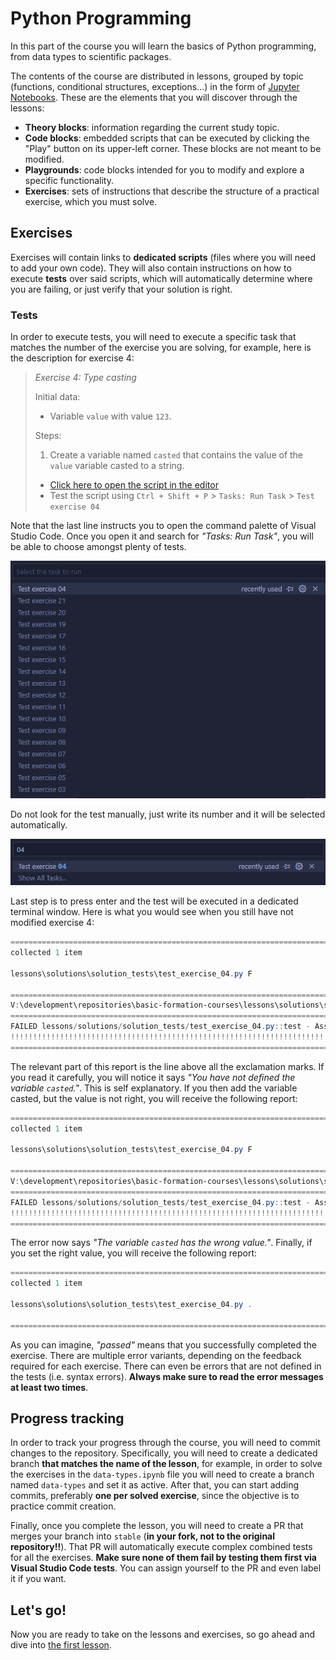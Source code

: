 # Python Programming

In this part of the course you will learn the basics of Python programming, from data types to scientific packages.

The contents of the course are distributed in lessons, grouped by topic (functions, conditional structures, exceptions...) in the form of [Jupyter Notebooks](https://jupyter.org/). These are the elements that you will discover through the lessons:

- **Theory blocks**: information regarding the current study topic.
- **Code blocks**: embedded scripts that can be executed by clicking the "Play" button on its upper-left corner. These blocks are not meant to be modified.
- **Playgrounds**: code blocks intended for you to modify and explore a specific functionality.
- **Exercises**: sets of instructions that describe the structure of a practical exercise, which you must solve.

## Exercises

Exercises will contain links to **dedicated scripts** (files where you will need to add your own code). They will also contain instructions on how to execute **tests** over said scripts, which will automatically determine where you are failing, or just verify that your solution is right.

### Tests

In order to execute tests, you will need to execute a specific task that matches the number of the exercise you are solving, for example, here is the description for exercise 4:

> _Exercise 4: Type casting_
>
> Initial data:
>
> - Variable `value` with value `123`.
>
> Steps:
>
> 1. Create a variable named `casted` that contains the value of the `value` variable casted to a string.
>
> - [Click here to open the script in the editor](./solutions/exercise_04.py)
> - Test the script using `Ctrl + Shift + P` > `Tasks: Run Task` > `Test exercise 04`

Note that the last line instructs you to open the command palette of Visual Studio Code. Once you open it and search for *"Tasks: Run Task"*, you will be able to choose amongst plenty of tests.

![Test selection](/media/lessons/tests-1.png)

Do not look for the test manually, just write its number and it will be selected automatically.

![Test search](/media/lessons/tests-2.png)

Last step is to press enter and the test will be executed in a dedicated terminal window. Here is what you would see when you still have not modified exercise 4:

```powershell
=========================================================================== test session starts ============================================================================
collected 1 item

lessons\solutions\solution_tests\test_exercise_04.py F

================================================================================= FAILURES =================================================================================
V:\development\repositories\basic-formation-courses\lessons\solutions\solution_tests\test_exercise_04.py:12: AssertionError: You have not defined the variable `casted`.
========================================================================= short test summary info ==========================================================================
FAILED lessons/solutions/solution_tests/test_exercise_04.py::test - AssertionError: You have not defined the variable `casted`.
!!!!!!!!!!!!!!!!!!!!!!!!!!!!!!!!!!!!!!!!!!!!!!!!!!!!!!!!!!!!!!!!!!!!!!!! stopping after 1 failures !!!!!!!!!!!!!!!!!!!!!!!!!!!!!!!!!!!!!!!!!!!!!!!!!!!!!!!!!!!!!!!!!!!!!!!!!
============================================================================ 1 failed in 0.10s =============================================================================
```

The relevant part of this report is the line above all the exclamation marks. If you read it carefully, you will notice it says *"You have not defined the variable `casted`."*. This is self explanatory. If you then add the variable casted, but the value is not right, you will receive the following report:

```powershell
=========================================================================== test session starts ============================================================================
collected 1 item

lessons\solutions\solution_tests\test_exercise_04.py F

================================================================================= FAILURES =================================================================================
V:\development\repositories\basic-formation-courses\lessons\solutions\solution_tests\test_exercise_04.py:14: AssertionError: The variable `casted` has the wrong value.
========================================================================= short test summary info ==========================================================================
FAILED lessons/solutions/solution_tests/test_exercise_04.py::test - AssertionError: The variable `casted` has the wrong value.
!!!!!!!!!!!!!!!!!!!!!!!!!!!!!!!!!!!!!!!!!!!!!!!!!!!!!!!!!!!!!!!!!!!!!!!! stopping after 1 failures !!!!!!!!!!!!!!!!!!!!!!!!!!!!!!!!!!!!!!!!!!!!!!!!!!!!!!!!!!!!!!!!!!!!!!!!!
============================================================================ 1 failed in 0.16s =============================================================================
```

The error now says *"The variable `casted` has the wrong value."*. Finally, if you set the right value, you will receive the following report:

```powershell
=========================================================================== test session starts ============================================================================
collected 1 item

lessons\solutions\solution_tests\test_exercise_04.py .

============================================================================ 1 passed in 0.18s =============================================================================
```

As you can imagine, *"passed"* means that you successfully completed the exercise. There are multiple error variants, depending on the feedback required for each exercise. There can even be errors that are not defined in the tests (i.e. syntax errors). **Always make sure to read the error messages at least two times**.

## Progress tracking

In order to track your progress through the course, you will need to commit changes to the repository. Specifically, you will need to create a dedicated branch **that matches the name of the lesson**, for example, in order to solve the exercises in the `data-types.ipynb` file you will need to create a branch named `data-types` and set it as active. After that, you can start adding commits, preferably **one per solved exercise**, since the objective is to practice commit creation.

Finally, once you complete the lesson, you will need to create a PR that merges your branch into `stable` (**in your fork, not to the original repository!!**). That PR will automatically execute complex combined tests for all the exercises. **Make sure none of them fail by testing them first via Visual Studio Code tests**. You can assign yourself to the PR and even label it if you want.

## Let's go!

Now you are ready to take on the lessons and exercises, so go ahead and dive into [the first lesson](./introduction.ipynb).

